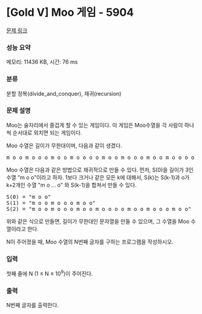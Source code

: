 # [Gold V] Moo 게임 - 5904 

[문제 링크](https://www.acmicpc.net/problem/5904) 

### 성능 요약

메모리: 11436 KB, 시간: 76 ms

### 분류

분할 정복(divide_and_conquer), 재귀(recursion)

### 문제 설명

<p>Moo는 술자리에서 즐겁게 할 수 있는 게임이다. 이 게임은 Moo수열을 각 사람이 하나씩 순서대로 외치면 되는 게임이다.</p>

<p>Moo 수열은 길이가 무한대이며, 다음과 같이 생겼다. </p>

<pre>m o o m o o o m o o m o o o o m o o m o o o m o o m o o o o o </pre>

<p>Moo 수열은 다음과 같은 방법으로 재귀적으로 만들 수 있다. 먼저, S(0)을 길이가 3인 수열 "m o o"이라고 하자. 1보다 크거나 같은 모든 k에 대해서, S(k)는 S(k-1)과 o가 k+2개인 수열 "m o ... o" 와 S(k-1)을 합쳐서 만들 수 있다.</p>

<pre>S(0) = "m o o"
S(1) = "m o o m o o o m o o"
S(2) = "m o o m o o o m o o m o o o o m o o m o o o m o o"</pre>

<p>위와 같은 식으로 만들면, 길이가 무한대인 문자열을 만들 수 있으며, 그 수열을 Moo 수열이라고 한다.</p>

<p>N이 주어졌을 때, Moo 수열의 N번째 글자를 구하는 프로그램을 작성하시오.</p>

### 입력 

 <p>첫째 줄에 N (1 ≤ N ≤ 10<sup>9</sup>)이 주어진다.</p>

### 출력 

 <p>N번째 글자를 출력한다.</p>

